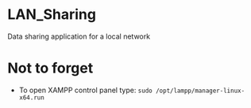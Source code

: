 # LAN_Sharing
Data sharing application for a local network

# Not to forget
- To open XAMPP control panel type:
``` sudo /opt/lampp/manager-linux-x64.run ```
